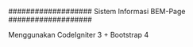 ###################
Sistem Informasi BEM-Page
###################

Menggunakan CodeIgniter 3 + Bootstrap 4 